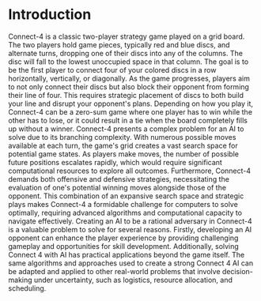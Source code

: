 # Introduction #
Connect-4 is a classic two-player strategy game played on a grid board. The two players hold game pieces, typically red and blue discs, and alternate turns, dropping one of their discs into any of the columns. The disc will fall to the lowest unoccupied space in that column. The goal is to be the first player to connect four of your colored discs in a row horizontally, vertically, or diagonally. As the game progresses, players aim to not only connect their discs but also block their opponent from forming their line of four. This requires strategic placement of discs to both build your line and disrupt your opponent's plans. Depending on how you play it, Connect-4 can be a zero-sum game where one player has to win while the other has to lose, or it could result in a tie when the board completely fills up without a winner.
Connect-4 presents a complex problem for an AI to solve due to its branching complexity. With numerous possible moves available at each turn, the game's grid creates a vast search space for potential game states. As players make moves, the number of possible future positions escalates rapidly, which would require significant computational resources to explore all outcomes. Furthermore, Connect-4 demands both offensive and defensive strategies, necessitating the evaluation of one's potential winning moves alongside those of the opponent. This combination of an expansive search space and strategic plays makes Connect-4 a formidable challenge for computers to solve optimally, requiring advanced algorithms and computational capacity to navigate effectively.
Creating an AI to be a rational adversary in Connect-4 is a valuable problem to solve for several reasons. Firstly, developing an AI opponent can enhance the player experience by providing challenging gameplay and opportunities for skill development. Additionally, solving Connect 4 with AI has practical applications beyond the game itself. The same algorithms and approaches used to create a strong Connect 4 AI can be adapted and applied to other real-world problems that involve decision-making under uncertainty, such as logistics, resource allocation, and scheduling.
